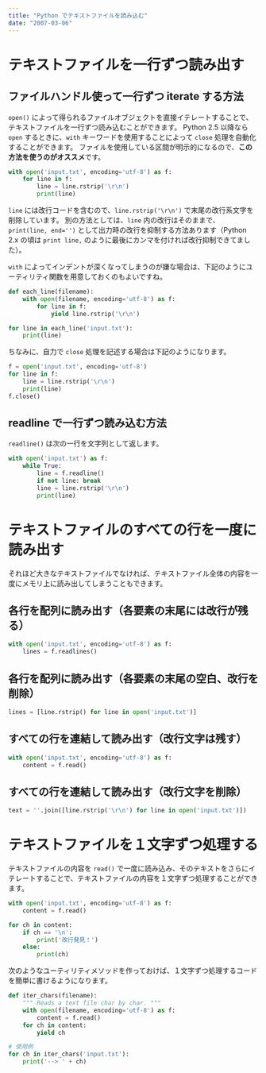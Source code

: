```yaml
---
title: "Python でテキストファイルを読み込む"
date: "2007-03-06"
---
```


テキストファイルを一行ずつ読み出す
====

ファイルハンドル使って一行ずつ iterate する方法
----

`open()` によって得られるファイルオブジェクトを直接イテレートすることで、テキストファイルを一行ずつ読み込むことができます。
Python 2.5 以降なら `open` するときに、`with` キーワードを使用することによって `close` 処理を自動化することができます。
ファイルを使用している区間が明示的になるので、**この方法を使うのがオススメ**です。

```python
with open('input.txt', encoding='utf-8') as f:
    for line in f:
        line = line.rstrip('\r\n')
        print(line)
```

`line` には改行コードを含むので、`line.rstrip('\r\n')` で末尾の改行系文字を削除しています。
別の方法としては、`line` 内の改行はそのままで、`print(line, end='')` として出力時の改行を抑制する方法あります（Python 2.x の頃は `print line,` のように最後にカンマを付ければ改行抑制できてました）。

`with` によってインデントが深くなってしまうのが嫌な場合は、下記のようにユーティリティ関数を用意しておくのもよいですね。

```python
def each_line(filename):
    with open(filename, encoding='utf-8') as f:
        for line in f:
            yield line.rstrip('\r\n')

for line in each_line('input.txt'):
    print(line)
```

ちなみに、自力で `close` 処理を記述する場合は下記のようになります。

```python
f = open('input.txt', encoding='utf-8')
for line in f:
    line = line.rstrip('\r\n')
    print(line)
f.close()
```


readline で一行ずつ読み込む方法
----

`readline()` は次の一行を文字列として返します。

```python
with open('input.txt') as f:
    while True:
        line = f.readline()
        if not line: break
        line = line.rstrip('\r\n')
        print(line)
```


テキストファイルのすべての行を一度に読み出す
====

それほど大きなテキストファイルでなければ、テキストファイル全体の内容を一度にメモリ上に読み出してしまうこともできます。

各行を配列に読み出す（各要素の末尾には改行が残る）
----

```python
with open('input.txt', encoding='utf-8') as f:
    lines = f.readlines()
```

各行を配列に読み出す（各要素の末尾の空白、改行を削除）
----

```python
lines = [line.rstrip() for line in open('input.txt')]
```

すべての行を連結して読み出す（改行文字は残す）
----

```python
with open('input.txt', encoding='utf-8') as f:
    content = f.read()
```

すべての行を連結して読み出す（改行文字を削除）
----

```python
text = ''.join([line.rstrip('\r\n') for line in open('input.txt')])
```


テキストファイルを１文字ずつ処理する
====

テキストファイルの内容を `read()` で一度に読み込み、そのテキストをさらにイテレートすることで、テキストファイルの内容を１文字ずつ処理することができます。

```python
with open('input.txt', encoding='utf-8') as f:
    content = f.read()

for ch in content:
    if ch == '\n':
        print('改行発見！')
    else:
        print(ch)
```

次のようなユーティリティメソッドを作っておけば、１文字ずつ処理するコードを簡単に書けるようになります。

```python
def iter_chars(filename):
    """ Reads a text file char by char. """
    with open(filename, encoding='utf-8') as f:
        content = f.read()
    for ch in content:
        yield ch

# 使用例
for ch in iter_chars('input.txt'):
    print('--> ' + ch)
```

